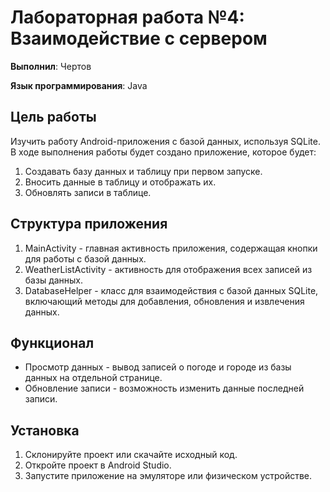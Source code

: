 # Лабораторная работа №4: Взаимодействие с сервером

**Выполнил**: Чертов

**Язык программирования**: Java  

## Цель работы
Изучить работу Android-приложения с базой данных, используя SQLite. В ходе выполнения работы будет создано приложение, которое будет:
1. Создавать базу данных и таблицу при первом запуске.
2. Вносить данные в таблицу и отображать их.
3. Обновлять записи в таблице.
   
## Структура приложения
1. MainActivity - главная активность приложения, содержащая кнопки для работы с базой данных.
2. WeatherListActivity - активность для отображения всех записей из базы данных.
3. DatabaseHelper - класс для взаимодействия с базой данных SQLite, включающий методы для добавления, обновления и извлечения данных.
   
## Функционал
- Просмотр данных - вывод записей о погоде и городе из базы данных на отдельной странице.
- Обновление записи - возможность изменить данные последней записи.

## Установка
1. Склонируйте проект или скачайте исходный код.
2. Откройте проект в Android Studio.
3. Запустите приложение на эмуляторе или физическом устройстве.
